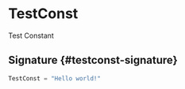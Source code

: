 # TestConst

Test Constant

## Signature {#testconst-signature}

```typescript
TestConst = "Hello world!"
```